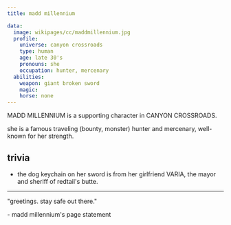 ```yaml
---
title: madd millennium

data:
  image: wikipages/cc/maddmillennium.jpg
  profile:
    universe: canyon crossroads
    type: human
    age: late 30's
    pronouns: she
    occupation: hunter, mercenary
  abilities:
    weapon: giant broken sword
    magic:
    horse: none
---
```


MADD MILLENNIUM is a supporting character in CANYON CROSSROADS.

she is a famous traveling (bounty, monster) hunter and mercenary, well-known for her strength.



## trivia

- the dog keychain on her sword is from her girlfriend VARIA, the mayor and sheriff of redtail's butte.

---

"greetings. stay safe out there."

\- madd millennium's page statement
